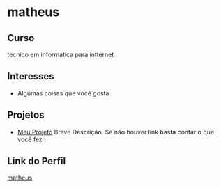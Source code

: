 # matheus


## Curso

tecnico em informatica para intternet 
## Interesses

- Algumas coisas que você gosta

## Projetos

- [Meu Projeto](https://github.com/Matheusdhagva/aprenda-git.git) Breve Descrição. Se não houver link basta contar o que você fez !

## Link do Perfil

[matheus](https://github.com/Matheusdhagva/aprenda-git)